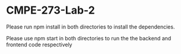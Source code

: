 # CMPE-273-Lab-2

Please run npm install in both directories to install the dependencies.

Please use npm start in both directories to run the the backend and frontend code respectively
